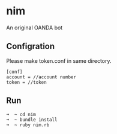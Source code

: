 # nim
An original OANDA bot


## Configration
Please make token.conf in same directory.

```
[conf]
account = //account number
token = //token
```

## Run

```shell
➜  ~ cd nim
➜  ~ bundle install
➜  ~ ruby nim.rb
```
